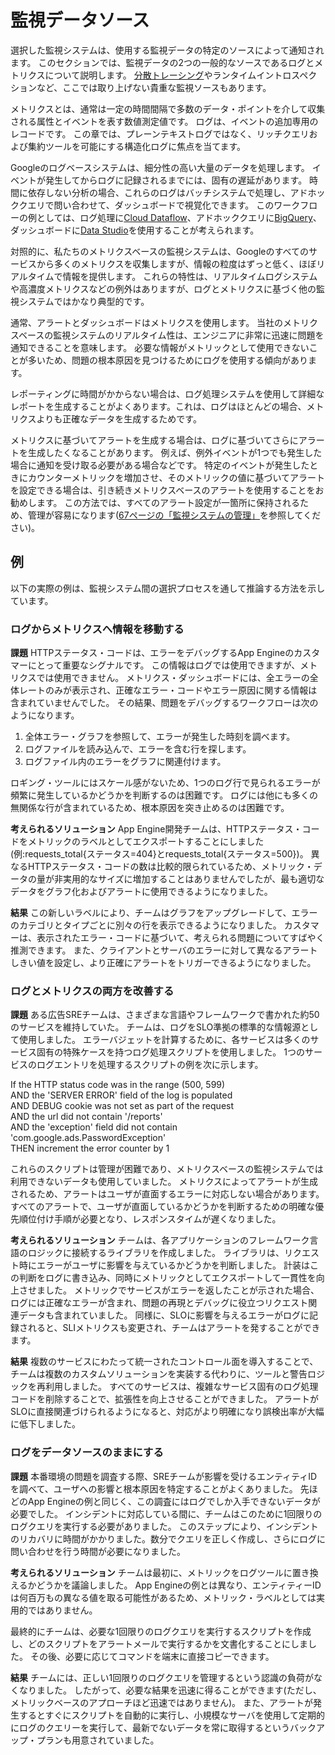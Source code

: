 # 監視データソース

選択した監視システムは、使用する監視データの特定のソースによって通知されます。
このセクションでは、監視データの2つの一般的なソースであるログとメトリクスについて説明します。
[分散トレーシング](http://bit.ly/2syvpOw)やランタイムイントロスペクションなど、ここでは取り上げない貴重な監視ソースもあります。

メトリクスとは、通常は一定の時間間隔で多数のデータ・ポイントを介して収集される属性とイベントを表す数値測定値です。
ログは、イベントの追加専用のレコードです。
この章では、プレーンテキストログではなく、リッチクエリおよび集約ツールを可能にする構造化ログに焦点を当てます。

Googleのログベースシステムは、細分性の高い大量のデータを処理します。
イベントが発生してからログに記録されるまでには、固有の遅延があります。
時間に依存しない分析の場合、これらのログはバッチシステムで処理し、アドホッククエリで問い合わせて、ダッシュボードで視覚化できます。
このワークフローの例としては、ログ処理に[Cloud Dataflow](https://cloud.google.com/dataflow/)、アドホッククエリに[BigQuery](https://cloud.google.com/bigquery/)、ダッシュボードに[Data Studio](https://datastudio.google.com/)を使用することが考えられます。

対照的に、私たちのメトリクスベースの監視システムは、Googleのすべてのサービスから多くのメトリクスを収集しますが、情報の粒度はずっと低く、ほぼリアルタイムで情報を提供します。
これらの特性は、リアルタイムログシステムや高濃度メトリクスなどの例外はありますが、ログとメトリクスに基づく他の監視システムではかなり典型的です。

通常、アラートとダッシュボードはメトリクスを使用します。
当社のメトリクスベースの監視システムのリアルタイム性は、エンジニアに非常に迅速に問題を通知できることを意味します。
必要な情報がメトリックとして使用できないことが多いため、問題の根本原因を見つけるためにログを使用する傾向があります。

レポーティングに時間がかからない場合は、ログ処理システムを使用して詳細なレポートを生成することがよくあります。これは、ログはほとんどの場合、メトリクスよりも正確なデータを生成するためです。

メトリクスに基づいてアラートを生成する場合は、ログに基づいてさらにアラートを生成したくなることがあります。
例えば、例外イベントが1つでも発生した場合に通知を受け取る必要がある場合などです。
特定のイベントが発生したときにカウンターメトリックを増加させ、そのメトリックの値に基づいてアラートを設定できる場合は、引き続きメトリクスベースのアラートを使用することをお勧めします。
この方法では、すべてのアラート設定が一箇所に保持されるため、管理が容易になります([67ページの「監視システムの管理」](../04_03_managing-your-monitoring-system/README.md)を参照してください)。

## 例

以下の実際の例は、監視システム間の選択プロセスを通して推論する方法を示しています。

### ログからメトリクスへ情報を移動する

**課題** HTTPステータス・コードは、エラーをデバッグするApp Engineのカスタマーにとって重要なシグナルです。
この情報はログでは使用できますが、メトリクスでは使用できません。
メトリクス・ダッシュボードには、全エラーの全体レートのみが表示され、正確なエラー・コードやエラー原因に関する情報は含まれていませんでした。
その結果、問題をデバッグするワークフローは次のようになります。

1. 全体エラー・グラフを参照して、エラーが発生した時刻を調べます。
1. ログファイルを読み込んで、エラーを含む行を探します。
1. ログファイル内のエラーをグラフに関連付けます。

ロギング・ツールにはスケール感がないため、1つのログ行で見られるエラーが頻繁に発生しているかどうかを判断するのは困難です。
ログには他にも多くの無関係な行が含まれているため、根本原因を突き止めるのは困難です。

**考えられるソリューション** App Engine開発チームは、HTTPステータス・コードをメトリックのラベルとしてエクスポートすることにしました(例:requests_total{ステータス=404}とrequests_total{ステータス=500})。
異なるHTTPステータス・コードの数は比較的限られているため、メトリック・データの量が非実用的なサイズに増加することはありませんでしたが、最も適切なデータをグラフ化およびアラートに使用できるようになりました。

**結果** この新しいラベルにより、チームはグラフをアップグレードして、エラーのカテゴリとタイプごとに別々の行を表示できるようになりました。
カスタマーは、表示されたエラー・コードに基づいて、考えられる問題についてすばやく推測できます。
また、クライアントとサーバのエラーに対して異なるアラートしきい値を設定し、より正確にアラートをトリガーできるようになりました。

### ログとメトリクスの両方を改善する

**課題** ある広告SREチームは、さまざまな言語やフレームワークで書かれた約50のサービスを維持していた。
チームは、ログをSLO準拠の標準的な情報源として使用しました。
エラーバジェットを計算するために、各サービスは多くのサービス固有の特殊ケースを持つログ処理スクリプトを使用しました。
1つのサービスのログエントリを処理するスクリプトの例を次に示します。

If the HTTP status code was in the range (500, 599)  
AND the 'SERVER ERROR' field of the log is populated  
AND DEBUG cookie was not set as part of the request  
AND the url did not contain '/reports'  
AND the 'exception' field did not contain 'com.google.ads.PasswordException'  
THEN increment the error counter by 1

これらのスクリプトは管理が困難であり、メトリクスベースの監視システムでは利用できないデータも使用していました。
メトリクスによってアラートが生成されるため、アラートはユーザが直面するエラーに対応しない場合があります。
すべてのアラートで、ユーザが直面しているかどうかを判断するための明確な優先順位付け手順が必要となり、レスポンスタイムが遅くなりました。

**考えられるソリューション** チームは、各アプリケーションのフレームワーク言語のロジックに接続するライブラリを作成しました。
ライブラリは、リクエスト時にエラーがユーザに影響を与えているかどうかを判断しました。
計装はこの判断をログに書き込み、同時にメトリックとしてエクスポートして一貫性を向上させました。
メトリックでサービスがエラーを返したことが示された場合、ログには正確なエラーが含まれ、問題の再現とデバッグに役立つリクエスト関連データも含まれていました。
同様に、SLOに影響を与えるエラーがログに記録されると、SLIメトリクスも変更され、チームはアラートを発することができます。

**結果** 複数のサービスにわたって統一されたコントロール面を導入することで、チームは複数のカスタムソリューションを実装する代わりに、ツールと警告ロジックを再利用しました。
すべてのサービスは、複雑なサービス固有のログ処理コードを削除することで、拡張性を向上させることができました。
アラートがSLOに直接関連づけられるようになると、対応がより明確になり誤検出率が大幅に低下しました。

### ログをデータソースのままにする

**課題** 本番環境の問題を調査する際、SREチームが影響を受けるエンティティIDを調べて、ユーザへの影響と根本原因を特定することがよくありました。
先ほどのApp Engineの例と同じく、この調査にはログでしか入手できないデータが必要でした。
インシデントに対応している間に、チームはこのために1回限りのログクエリを実行する必要がありました。
このステップにより、インシデントのリカバリに時間がかかりました。数分でクエリを正しく作成し、さらにログに問い合わせを行う時間が必要になりました。

**考えられるソリューション** チームは最初に、メトリックをログツールに置き換えるかどうかを議論しました。
App Engineの例とは異なり、エンティティーIDは何百万もの異なる値を取る可能性があるため、メトリック・ラベルとしては実用的ではありません。

最終的にチームは、必要な1回限りのログクエリを実行するスクリプトを作成し、どのスクリプトをアラートメールで実行するかを文書化することにしました。
その後、必要に応じてコマンドを端末に直接コピーできます。

**結果** チームには、正しい1回限りのログクエリを管理するという認識の負荷がなくなりました。
したがって、必要な結果を迅速に得ることができます(ただし、メトリックベースのアプローチほど迅速ではありません)。
また、アラートが発生するとすぐにスクリプトを自動的に実行し、小規模なサーバを使用して定期的にログのクエリーを実行して、最新でないデータを常に取得するというバックアップ・プランも用意されていました。
